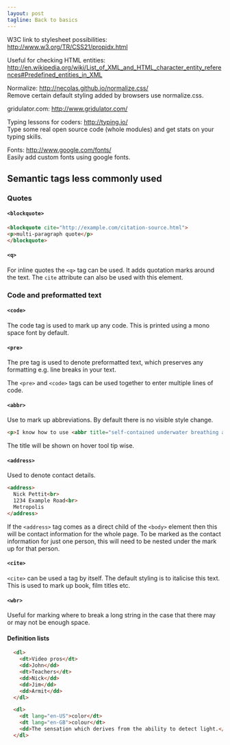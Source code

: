 ```yaml
---
layout: post
tagline: Back to basics
---
```

W3C link to stylesheet possibilities: <http://www.w3.org/TR/CSS21/propidx.html>

Useful for checking HTML entities: <http://en.wikipedia.org/wiki/List_of_XML_and_HTML_character_entity_references#Predefined_entities_in_XML>

Normalize: <http://necolas.github.io/normalize.css/>  
Remove certain default styling added by browsers use normalize.css.

gridulator.com: <http://www.gridulator.com/>

Typing lessons for coders: <http://typing.io/>  
Type some real open source code (whole modules) and get stats on your typing skills.

Fonts: <http://www.google.com/fonts/>  
Easily add custom fonts using google fonts.

## Semantic tags less commonly used
### Quotes
#### `<blockquote>`

```html
<blockquote cite="http://example.com/citation-source.html">
<p>multi-paragraph quote</p>
</blockquote>
```

#### `<q>`

For inline quotes the `<q>` tag can be used. It adds quotation marks around the text. The `cite` attribute can also be used with this element.

### Code and preformatted text
#### `<code>`

The code tag is used to mark up any code. This is printed using a mono space font by default.

#### `<pre>`

The pre tag is used to denote preformatted text, which preserves any formatting e.g. line breaks in your text.

The `<pre>` and `<code>` tags can be used together to enter multiple lines of code.

#### `<abbr>`

Use to mark up abbreviations. By default there is no visible style change.

```html
<p>I know how to use <abbr title="self-contained underwater breathing apparatus">SCUBA</abbr></p>
```

The title will be shown on hover tool tip wise.

#### `<address>`

Used to denote contact details.

```html
<address>
  Nick Pettit<br>
  1234 Example Road<br>
  Metropolis
</address>
```

If the `<address>` tag comes as a direct child of the `<body>` element then this will be contact information for the whole page. To be marked as the contact information for just one person, this will need to be nested under the mark up for that person.

#### `<cite>`

`<cite>` can be used a tag by itself. The default styling is to italicise this text. This is used to mark up book, film titles etc.

#### `<wbr>`

Useful for marking where to break a long string in the case that there may or may not be enough space.

#### Definition lists

```html
  <dl>
    <dt>Video pros</dt>
    <dd>John</dd>
    <dt>Teachers</dt>
    <dd>Nick</dd>
    <dd>Jim</dd>
    <dd>Armit</dd>
  </dl>

  <dl>
    <dt lang="en-US">color</dt>
    <dt lang="en-GB">colour</dt>
    <dd>The sensation which derives from the ability to detect light.</dd>
  </dl>
```
